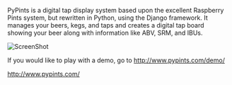 PyPints is a digital tap display system based upon the excellent Raspberry Pints system, but rewritten in Python, using the Django framework.
It manages your beers, kegs, and taps and creates a digital tap board showing your beer along with information like ABV, SRM, and IBUs.

![ScreenShot](http://www.pypints.com/img/screenshots/tap-screen-20140429.png)

If you would like to play with a demo, go to http://www.pypints.com/demo/

http://www.pypints.com/

